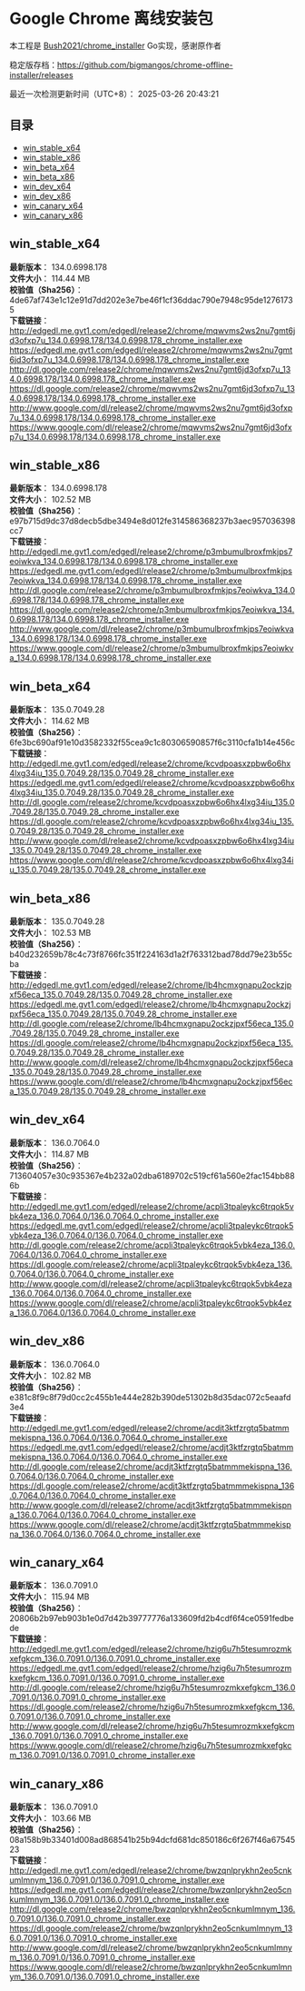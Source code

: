 # Google Chrome 离线安装包
本工程是 [Bush2021/chrome_installer](https://github.com/Bush2021/chrome_installer) Go实现，感谢原作者

稳定版存档：<https://github.com/bigmangos/chrome-offline-installer/releases>

最近一次检测更新时间（UTC+8）：
2025-03-26 20:43:21

## 目录
* [win_stable_x64](https://github.com/bigmangos/chrome-offline-installer?tab=readme-ov-file#win_stable_x64)
* [win_stable_x86](https://github.com/bigmangos/chrome-offline-installer?tab=readme-ov-file#win_stable_x86)
* [win_beta_x64](https://github.com/bigmangos/chrome-offline-installer?tab=readme-ov-file#win_beta_x64)
* [win_beta_x86](https://github.com/bigmangos/chrome-offline-installer?tab=readme-ov-file#win_beta_x86)
* [win_dev_x64](https://github.com/bigmangos/chrome-offline-installer?tab=readme-ov-file#win_dev_x64)
* [win_dev_x86](https://github.com/bigmangos/chrome-offline-installer?tab=readme-ov-file#win_dev_x86)
* [win_canary_x64](https://github.com/bigmangos/chrome-offline-installer?tab=readme-ov-file#win_canary_x64)
* [win_canary_x86](https://github.com/bigmangos/chrome-offline-installer?tab=readme-ov-file#win_canary_x86)

## win_stable_x64
**最新版本**： 134.0.6998.178  
**文件大小**： 114.44 MB  
**校验值（Sha256）**： 4de67af743e1c12e91d7dd202e3e7be46f1cf36ddac790e7948c95de12761735  
**下载链接**：
http://edgedl.me.gvt1.com/edgedl/release2/chrome/mqwvms2ws2nu7gmt6jd3ofxp7u_134.0.6998.178/134.0.6998.178_chrome_installer.exe
https://edgedl.me.gvt1.com/edgedl/release2/chrome/mqwvms2ws2nu7gmt6jd3ofxp7u_134.0.6998.178/134.0.6998.178_chrome_installer.exe
http://dl.google.com/release2/chrome/mqwvms2ws2nu7gmt6jd3ofxp7u_134.0.6998.178/134.0.6998.178_chrome_installer.exe
https://dl.google.com/release2/chrome/mqwvms2ws2nu7gmt6jd3ofxp7u_134.0.6998.178/134.0.6998.178_chrome_installer.exe
http://www.google.com/dl/release2/chrome/mqwvms2ws2nu7gmt6jd3ofxp7u_134.0.6998.178/134.0.6998.178_chrome_installer.exe
https://www.google.com/dl/release2/chrome/mqwvms2ws2nu7gmt6jd3ofxp7u_134.0.6998.178/134.0.6998.178_chrome_installer.exe
## win_stable_x86
**最新版本**： 134.0.6998.178  
**文件大小**： 102.52 MB  
**校验值（Sha256）**： e97b715d9dc37d8decb5dbe3494e8d012fe314586368237b3aec957036398cc7  
**下载链接**：
http://edgedl.me.gvt1.com/edgedl/release2/chrome/p3mbumulbroxfmkjps7eoiwkva_134.0.6998.178/134.0.6998.178_chrome_installer.exe
https://edgedl.me.gvt1.com/edgedl/release2/chrome/p3mbumulbroxfmkjps7eoiwkva_134.0.6998.178/134.0.6998.178_chrome_installer.exe
http://dl.google.com/release2/chrome/p3mbumulbroxfmkjps7eoiwkva_134.0.6998.178/134.0.6998.178_chrome_installer.exe
https://dl.google.com/release2/chrome/p3mbumulbroxfmkjps7eoiwkva_134.0.6998.178/134.0.6998.178_chrome_installer.exe
http://www.google.com/dl/release2/chrome/p3mbumulbroxfmkjps7eoiwkva_134.0.6998.178/134.0.6998.178_chrome_installer.exe
https://www.google.com/dl/release2/chrome/p3mbumulbroxfmkjps7eoiwkva_134.0.6998.178/134.0.6998.178_chrome_installer.exe
## win_beta_x64
**最新版本**： 135.0.7049.28  
**文件大小**： 114.62 MB  
**校验值（Sha256）**： 6fe3bc690af91e10d3582332f55cea9c1c80306590857f6c3110cfa1b14e456c  
**下载链接**：
http://edgedl.me.gvt1.com/edgedl/release2/chrome/kcvdpoasxzpbw6o6hx4lxg34iu_135.0.7049.28/135.0.7049.28_chrome_installer.exe
https://edgedl.me.gvt1.com/edgedl/release2/chrome/kcvdpoasxzpbw6o6hx4lxg34iu_135.0.7049.28/135.0.7049.28_chrome_installer.exe
http://dl.google.com/release2/chrome/kcvdpoasxzpbw6o6hx4lxg34iu_135.0.7049.28/135.0.7049.28_chrome_installer.exe
https://dl.google.com/release2/chrome/kcvdpoasxzpbw6o6hx4lxg34iu_135.0.7049.28/135.0.7049.28_chrome_installer.exe
http://www.google.com/dl/release2/chrome/kcvdpoasxzpbw6o6hx4lxg34iu_135.0.7049.28/135.0.7049.28_chrome_installer.exe
https://www.google.com/dl/release2/chrome/kcvdpoasxzpbw6o6hx4lxg34iu_135.0.7049.28/135.0.7049.28_chrome_installer.exe
## win_beta_x86
**最新版本**： 135.0.7049.28  
**文件大小**： 102.53 MB  
**校验值（Sha256）**： b40d232659b78c4c73f8766fc351f224163d1a2f763312bad78dd79e23b55cba  
**下载链接**：
http://edgedl.me.gvt1.com/edgedl/release2/chrome/lb4hcmxgnapu2ockzjpxf56eca_135.0.7049.28/135.0.7049.28_chrome_installer.exe
https://edgedl.me.gvt1.com/edgedl/release2/chrome/lb4hcmxgnapu2ockzjpxf56eca_135.0.7049.28/135.0.7049.28_chrome_installer.exe
http://dl.google.com/release2/chrome/lb4hcmxgnapu2ockzjpxf56eca_135.0.7049.28/135.0.7049.28_chrome_installer.exe
https://dl.google.com/release2/chrome/lb4hcmxgnapu2ockzjpxf56eca_135.0.7049.28/135.0.7049.28_chrome_installer.exe
http://www.google.com/dl/release2/chrome/lb4hcmxgnapu2ockzjpxf56eca_135.0.7049.28/135.0.7049.28_chrome_installer.exe
https://www.google.com/dl/release2/chrome/lb4hcmxgnapu2ockzjpxf56eca_135.0.7049.28/135.0.7049.28_chrome_installer.exe
## win_dev_x64
**最新版本**： 136.0.7064.0  
**文件大小**： 114.87 MB  
**校验值（Sha256）**： 713604057e30c935367e4b232a02dba6189702c519cf61a560e2fac154bb886b  
**下载链接**：
http://edgedl.me.gvt1.com/edgedl/release2/chrome/acpli3tpaleykc6trqok5vbk4eza_136.0.7064.0/136.0.7064.0_chrome_installer.exe
https://edgedl.me.gvt1.com/edgedl/release2/chrome/acpli3tpaleykc6trqok5vbk4eza_136.0.7064.0/136.0.7064.0_chrome_installer.exe
http://dl.google.com/release2/chrome/acpli3tpaleykc6trqok5vbk4eza_136.0.7064.0/136.0.7064.0_chrome_installer.exe
https://dl.google.com/release2/chrome/acpli3tpaleykc6trqok5vbk4eza_136.0.7064.0/136.0.7064.0_chrome_installer.exe
http://www.google.com/dl/release2/chrome/acpli3tpaleykc6trqok5vbk4eza_136.0.7064.0/136.0.7064.0_chrome_installer.exe
https://www.google.com/dl/release2/chrome/acpli3tpaleykc6trqok5vbk4eza_136.0.7064.0/136.0.7064.0_chrome_installer.exe
## win_dev_x86
**最新版本**： 136.0.7064.0  
**文件大小**： 102.82 MB  
**校验值（Sha256）**： e381c8f9c8f79d0cc2c455b1e444e282b390de51302b8d35dac072c5eaafd3e4  
**下载链接**：
http://edgedl.me.gvt1.com/edgedl/release2/chrome/acdjt3ktfzrgtq5batmmmekispna_136.0.7064.0/136.0.7064.0_chrome_installer.exe
https://edgedl.me.gvt1.com/edgedl/release2/chrome/acdjt3ktfzrgtq5batmmmekispna_136.0.7064.0/136.0.7064.0_chrome_installer.exe
http://dl.google.com/release2/chrome/acdjt3ktfzrgtq5batmmmekispna_136.0.7064.0/136.0.7064.0_chrome_installer.exe
https://dl.google.com/release2/chrome/acdjt3ktfzrgtq5batmmmekispna_136.0.7064.0/136.0.7064.0_chrome_installer.exe
http://www.google.com/dl/release2/chrome/acdjt3ktfzrgtq5batmmmekispna_136.0.7064.0/136.0.7064.0_chrome_installer.exe
https://www.google.com/dl/release2/chrome/acdjt3ktfzrgtq5batmmmekispna_136.0.7064.0/136.0.7064.0_chrome_installer.exe
## win_canary_x64
**最新版本**： 136.0.7091.0  
**文件大小**： 115.94 MB  
**校验值（Sha256）**： 20806b2b97eb903b1e0d7d42b39777776a133609fd2b4cdf6f4ce0591fedbede  
**下载链接**：
http://edgedl.me.gvt1.com/edgedl/release2/chrome/hzig6u7h5tesumrozmkxefgkcm_136.0.7091.0/136.0.7091.0_chrome_installer.exe
https://edgedl.me.gvt1.com/edgedl/release2/chrome/hzig6u7h5tesumrozmkxefgkcm_136.0.7091.0/136.0.7091.0_chrome_installer.exe
http://dl.google.com/release2/chrome/hzig6u7h5tesumrozmkxefgkcm_136.0.7091.0/136.0.7091.0_chrome_installer.exe
https://dl.google.com/release2/chrome/hzig6u7h5tesumrozmkxefgkcm_136.0.7091.0/136.0.7091.0_chrome_installer.exe
http://www.google.com/dl/release2/chrome/hzig6u7h5tesumrozmkxefgkcm_136.0.7091.0/136.0.7091.0_chrome_installer.exe
https://www.google.com/dl/release2/chrome/hzig6u7h5tesumrozmkxefgkcm_136.0.7091.0/136.0.7091.0_chrome_installer.exe
## win_canary_x86
**最新版本**： 136.0.7091.0  
**文件大小**： 103.66 MB  
**校验值（Sha256）**： 08a158b9b33401d008ad868541b25b94dcfd681dc850186c6f267f46a6754523  
**下载链接**：
http://edgedl.me.gvt1.com/edgedl/release2/chrome/bwzqnlprykhn2eo5cnkumlmnym_136.0.7091.0/136.0.7091.0_chrome_installer.exe
https://edgedl.me.gvt1.com/edgedl/release2/chrome/bwzqnlprykhn2eo5cnkumlmnym_136.0.7091.0/136.0.7091.0_chrome_installer.exe
http://dl.google.com/release2/chrome/bwzqnlprykhn2eo5cnkumlmnym_136.0.7091.0/136.0.7091.0_chrome_installer.exe
https://dl.google.com/release2/chrome/bwzqnlprykhn2eo5cnkumlmnym_136.0.7091.0/136.0.7091.0_chrome_installer.exe
http://www.google.com/dl/release2/chrome/bwzqnlprykhn2eo5cnkumlmnym_136.0.7091.0/136.0.7091.0_chrome_installer.exe
https://www.google.com/dl/release2/chrome/bwzqnlprykhn2eo5cnkumlmnym_136.0.7091.0/136.0.7091.0_chrome_installer.exe
